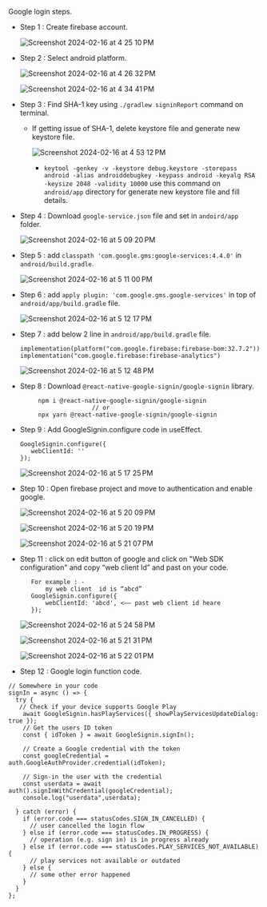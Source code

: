Google login steps.

- Step 1 : Create firebase account.
      
  ![Screenshot 2024-02-16 at 4 25 10 PM](https://github.com/SavaliyaZeel/GoogleLogin/assets/158541274/d2d04288-7d3b-4894-8cdf-26256a5e367d)
- Step 2 : Select android platform.
      
   ![Screenshot 2024-02-16 at 4 26 32 PM](https://github.com/SavaliyaZeel/GoogleLogin/assets/158541274/c2cbb968-d275-4920-84cd-a707c0ca079b)
   
   ![Screenshot 2024-02-16 at 4 34 41 PM](https://github.com/SavaliyaZeel/GoogleLogin/assets/158541274/7d581f1e-7fb9-41b6-bb04-31d719111eb5)

- Step 3 : Find SHA-1 key using ```./gradlew signinReport``` command on terminal.

   - If getting issue of SHA-1, delete keystore file and generate new keystore file.

       ![Screenshot 2024-02-16 at 4 53 12 PM](https://github.com/SavaliyaZeel/GoogleLogin/assets/158541274/e878d727-0eaf-4587-9fff-88e897eccdc0)
       - ```keytool -genkey -v -keystore debug.keystore -storepass android -alias androiddebugkey -keypass android -keyalg RSA -keysize 2048 -validity 10000``` use this command on ```android/app``` directory for generate new keystore file and fill details.
- Step 4 : Download ```google-service.json``` file and set in ```andoird/app``` folder.

   ![Screenshot 2024-02-16 at 5 09 20 PM](https://github.com/SavaliyaZeel/GoogleLogin/assets/158541274/42190e09-8b93-41ea-bd9c-2b9164856c60)
- Step 5 : add ```classpath 'com.google.gms:google-services:4.4.0'``` in ```android/build.gradle```.

   ![Screenshot 2024-02-16 at 5 11 00 PM](https://github.com/SavaliyaZeel/GoogleLogin/assets/158541274/a6059a7c-104f-43f1-965f-aa0df98caa99)
- Step 6 : add ```apply plugin: 'com.google.gms.google-services'``` in top of ```android/app/build.gradle``` file.

   ![Screenshot 2024-02-16 at 5 12 17 PM](https://github.com/SavaliyaZeel/GoogleLogin/assets/158541274/05f256a0-0842-4733-b9e0-26acfe275a36)
- Step 7 : add below 2 line in ```android/app/build.gradle``` file.
    ```
   implementation(platform("com.google.firebase:firebase-bom:32.7.2"))
   implementation("com.google.firebase:firebase-analytics")
     ```

   ![Screenshot 2024-02-16 at 5 12 48 PM](https://github.com/SavaliyaZeel/GoogleLogin/assets/158541274/89f97610-1ac3-4a4e-bea7-9fb6e65c7e83)
- Step 8 : Download ```@react-native-google-signin/google-signin``` library.

           npm i @react-native-google-signin/google-signin
                          // or
           npx yarn @react-native-google-signin/google-signin
- Step 9 : Add GoogleSignin.configure code in useEffect.

   ```
   GoogleSignin.configure({
      webClientId: ''
   });
   ```

   ![Screenshot 2024-02-16 at 5 17 25 PM](https://github.com/SavaliyaZeel/GoogleLogin/assets/158541274/218aadd8-39ae-4b3a-b17b-0f41898392dc)
- Step 10 : Open firebase project and move to authentication and enable google.

   ![Screenshot 2024-02-16 at 5 20 09 PM](https://github.com/SavaliyaZeel/GoogleLogin/assets/158541274/952599cc-0af0-428e-b64f-18b27fb82c40)

   ![Screenshot 2024-02-16 at 5 20 19 PM](https://github.com/SavaliyaZeel/GoogleLogin/assets/158541274/11a43888-bff3-4c3c-af99-85c45efd9039)

   ![Screenshot 2024-02-16 at 5 21 07 PM](https://github.com/SavaliyaZeel/GoogleLogin/assets/158541274/21de3559-ef0a-4c0c-83c5-f90bfeeace89)
- Step 11 : click on edit button of google and click on "Web SDK configuration" and copy “web client Id” and past on your code.

     ```
		For example : - 
			my web client  id is “abcd”		
		GoogleSignin.configure({
			webClientId: 'abcd', <—— past web client id heare
		});
     ```

   ![Screenshot 2024-02-16 at 5 24 58 PM](https://github.com/SavaliyaZeel/GoogleLogin/assets/158541274/48185490-3542-4f92-a872-5256bb861edc)

   ![Screenshot 2024-02-16 at 5 21 31 PM](https://github.com/SavaliyaZeel/GoogleLogin/assets/158541274/6fd6c0f0-d751-4770-a396-5cc1a50a4b10)

   ![Screenshot 2024-02-16 at 5 22 01 PM](https://github.com/SavaliyaZeel/GoogleLogin/assets/158541274/b809a2d9-dbbd-4077-91a6-1eebe1f9b493)

- Step 12 : Google login function code.
```
// Somewhere in your code
signIn = async () => {
  try {
   // Check if your device supports Google Play
    await GoogleSignin.hasPlayServices({ showPlayServicesUpdateDialog: true });
    // Get the users ID token
    const { idToken } = await GoogleSignin.signIn();
  
    // Create a Google credential with the token
    const googleCredential = auth.GoogleAuthProvider.credential(idToken);
  
    // Sign-in the user with the credential
    const userdata = await auth().signInWithCredential(googleCredential);
    console.log("userdata",userdata);

  } catch (error) {
    if (error.code === statusCodes.SIGN_IN_CANCELLED) {
      // user cancelled the login flow
    } else if (error.code === statusCodes.IN_PROGRESS) {
      // operation (e.g. sign in) is in progress already
    } else if (error.code === statusCodes.PLAY_SERVICES_NOT_AVAILABLE) {
      // play services not available or outdated
    } else {
      // some other error happened
    }
  }
};
```
